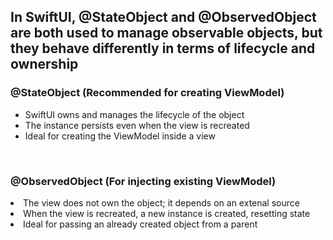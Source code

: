 <h2>In SwiftUI, @StateObject and @ObservedObject are both used to manage observable objects, but they behave differently in terms of lifecycle and ownership</h2>

<h3>@StateObject (Recommended for creating ViewModel)</h3>
<ul> <li>SwiftUI owns and manages the lifecycle of the object</li>
<li>The instance persists even when the view is recreated</li>
<li>Ideal for creating the ViewModel inside a view</li>
</ul>
<br>
<h3>@ObservedObject (For injecting existing ViewModel)</h3>
<li>The view does not own the object; it depends on an extenal source</li>
<li>When the view is recreated, a new instance is created, resetting state</li>
<li>Ideal for passing an already created object from a parent</li>
